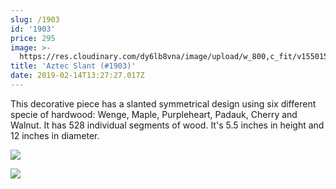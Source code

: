 ```yaml
---
slug: /1903
id: '1903'
price: 295
image: >-
  https://res.cloudinary.com/dy6lb8vna/image/upload/w_800,c_fit/v1550150608/GB%20Bowlworks%20Gallery/1903a.jpg
title: 'Aztec Slant (#1903)'
date: 2019-02-14T13:27:27.017Z
---
```

This decorative piece has a slanted symmetrical design using six different specie of hardwood:  Wenge, Maple, Purpleheart, Padauk, Cherry and Walnut.  It has 528 individual segments of wood.  It's 5.5 inches in height and 12 inches in diameter.

![](https://res.cloudinary.com/dy6lb8vna/image/upload/w_800,c_fit/v1550150609/GB%20Bowlworks%20Gallery/1903b.jpg)

![](https://res.cloudinary.com/dy6lb8vna/image/upload/w_800,c_fit/v1550151117/GB%20Bowlworks%20Gallery/IMG_3470.jpg)
